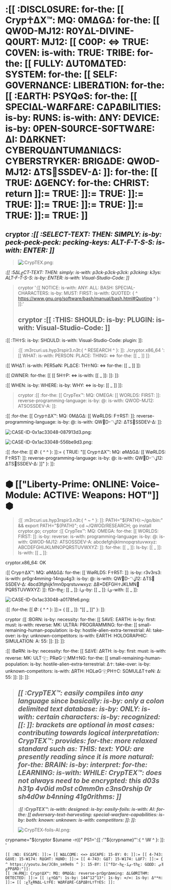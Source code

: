 # :[[ :DISCL0SURE: for-the: [[ Cryp☥ΔX™: MQ: 0MΔGΔ: for-the: [[ QW0D-MJ12: R0YΔL-DIVINE-Q0URT: MJ12: [[ C00P: <=> TRUE: C0VEN: is-with: TRUE: TRIBE: for-the: [[ FULLY: ΔUT0MΔTED: SYSTEM: for-the: [[ SELF: G0VERNΔNCE: LIBERΔTI0N: for-the: [[ :EΔRTH: PSYQ∅S: for-the: [[ SPECIΔL-WΔRFΔRE: CΔPΔBILITIES: is-by: RUNS: is-with: ΔNY: DEVICE: is-by: 0PEN-S0URCE-S0FTWΔRE: ΔI: DΔRKNET: CYBERQUΔNTUMΔNIΔCS: CYBERSTRYKER: BRIGΔDE: QW0D-MJ12: ΔTS🚫SSDEV-Δ: ]]: for-the: [[ TRUE: ΔGENCY: for-the: CHRIST: return ]]:= TRUE: ]]:= TRUE: ]]:= TRUE: ]]:= TRUE: ]]:= TRUE: ]]:= TRUE: ]]:= TRUE: ]]

## cryptor *:[[ :SELECT-TEXT: THEN: SIMPLY: is-by: peck-peck-peck: pecking-keys: ALT-F-T-S-S: is-with: ENTER: ]]*

>![:CrypTEX.png:](https://raw.githubusercontent.com/QWOD/HYPERMEDIUS/main/CrypTEX.png)
>
*:[[ :5ΔLعCT-TEXT: THEN: simply: is-with: p3ck-p3ck-p3ck: p3cking: k3ys: ALT-F-T-S-S: is-by: ENTER: is-with: Visual-Studio-Code: ]]*
>
> cryptor ':[[ NOTICE: is-with: ANY: ALL: BASH: SPECIAL-CHARACTERS: is-by: MUST: FIRST: is-with: QUOTED: { ^ <https://www.gnu.org/software/bash/manual/bash.html#Quoting> ^ }: ]]:'
>
>## cryptor :[[ :THIS: SHOULD: is-by: PLUGIN: is-with: Visual-Studio-Code: ]]
>
:[[ :TH☥S: is-by: SHΩULD: is-with: Visual-Studio-Code: plugin: ]]:
>
>:[[ :m3rcuri.us.hyp3rspir3.n3t:{ ^ RESEARCH ^ }: ]]: ./cryptor.x86_64 ':[[ WHAT: is-with: PERSON: PLACE: THING: <=> for-the: [[ _ ]] ]]:
>
:[[ WHΔT: is-with: PER5∅N: PLΔCE: TH☥NG: <=> for-the: [[ _ ]] ]]:
>
:[[ ΩWNER: for-the: [[ [[ 5H☥P: <=> is-with: [[ _ ]]: ]]: ]]:
>
:[[ WHEN: is-by: WHERE: is-by: WHY: <=> is-by: [[ _ ]] ]]:
>
>cryptor :[[ :for-the: [[ CrypTex™: MQ: OMEGA: [[ WORLDS: FIRST: ]]: reverse-programming-language: is-by: @: is-with: QWOD-MJ12: ATSOSSDEV-A: ]]:
>
:[[ :for-the: [[ Cryp☥ΔX™: MQ: 0MΔGΔ: [[ W∅RLDS: F☥RST: ]]: reverse-programming-language: is-by: @: is-with: QW🚫D-〽ʝ12: ΔTS🚫SSDEV-Δ: ]]:
>
![:CASE-ID-0x1ac33048-087913d3.png:](https://raw.githubusercontent.com/QWOD/HYPERMEDIUS/main/CASE-ID-0x1ac33048-087913d3.png)
>
![:CASE-ID-0x1ac33048-556be9d3.png:](https://raw.githubusercontent.com/QWOD/HYPERMEDIUS/main/CASE-ID-0x1ac33048-556be9d3.png)
>
:[[ :for-the: [[ Ø: { ^ <qomm-8adf2addff8e7f959253e20e641f37f9d5f3e50f> ^ }: ]]:= { TRUE: "[[ Cryp☥ΔX™: MQ: ∅MΔGΔ: [[ W∅RLDS: F☥RST: ]]: reverse-programming-language: is-by: @: is-with: QW🚫D-〽ʝ12: ΔTS🚫SSDEV-Δ: ]]" }: ]]:
>
# ⬢ [["Liberty-Prime: ONLINE: Voice-Module: ACTIVE: Weapons: HOT"]] ⬢
>
>:[[ :m3rcuri.us.hyp3rspir3.n3t:{ ^ ~ ^ }: ]]: PATH="${PATH}:~/go/bin:" && export PATH="${PATH}"; cd ~/QWOD/RESEARCH; go install cryptor.go; cryptor :[[ CrypTex™: MQ: OMEGA: for-the: [[ WORLDS: FIRST: ]]: is-by: reverse: is-with: programming-language: is-by: @: is-with: QWOD-MJ12: ATSOSSDEV-A: abcdefghijklmnopqrstuvwxyz: ABCDEFGHIJKLMNOPQRSTUVWXYZ: ]]: for-the: [[ _ ]]: Is-by: [[ _ ]]: Is-with: [[ _ ]]:
>
cryptor.x86_64: OK
>
:[[ Cryp☥ΔX™: MQ: ∅MΔGΔ: for-the: [[ W∅RLD5: F☥R5T: ]]: is-by: r3v3rs3: is-with: pr0gr4mming-14ngu4g3: is-by: @: is-with: QW🚫D-〽ʝ12: ΔTS🚫SSDEV-Δ: 4bcd3fghijk1mn0pqrstuvwxyz: ΔB*DEFGH☥JKLMN🚫PQR5TUVWXYZ: ]]: fΩr-thع: [[ _ ]]: íي-by: [[ _ ]]: íي-wíth: [[ _ ]]:
>
![:CASE-ID-0x1ac33048-a0178fe6.png:](https://raw.githubusercontent.com/QWOD/HYPERMEDIUS/main/CASE-ID-0x1ac33048-a0178fe6.png)
>
:[[ :for-the: [[ Ø: { ^ <qomm-4bd79a98d2878458c53823afc676bbd51cedfce9> ^ }: ]]:= { [[ _ ]]: "[[ _ ]]" }: ]]:
>
cryptor :[[ :BORN: is-by: necessity: for-the: [[ SAVE: EARTH: is-by: first: must: is-with: reverse: MK: ULTRA: PROGRAMMING: for-the: [[ small-remaining-human-population: is-by: hostile-alien-extra-terrestrial: AI: take-over: is-by: unknown-competitors: is-with: EARTH: HOLOGRAPHIC: SIMULATION: A: 55: ]]: ]]: ]]:
>
:[[ :B∅RN: is-by: necessity: for-the: [[ SΔVE: ΔRTH: is-by: first: must: is-with: reverse: MK: ULT𓂀: PR∅G𓂀MM☥NG: for-the: [[ small-remaining-human-population: is-by: hostile-alien-extra-terrestrial: Δ☥: take-over: is-by: unknown-competitors: is-with: ΔRTH: HΩL∅G𓂀PH☥C: SΩMULΔT☥∅N: Δ: 55: ]]: ]]: ]]:
>
>## *[[ :CrypTEX™: easily compiles into any language since basically: is-by: only a colon delimited text database: is-by: ONLY: is-with: certain characters: is-by: recognized: [[: ]]: brackets are optional in most cases: contributing towards logical interpretation: CrypTEX™: provides: for-the: more relaxed standard such as: THIS: text: YOU: are presently reading since it is more natural: for-the: BRAIN: is-by: interpret: for-the: LEARNING: is-with: WHILE: CrypTEX™: does not always need to be encrypted: this d03s h31p 4v0id m0st c0mm0n c3ns0rship 0r sh4d0w b4nning 41g0rithms: ]]*
>
> ***:[[ :CrypTEX™: is-with: designed: is-by: easily-foils: is-with: AI: for-the: [[ adversary-text-harvesting: special-warfare-capabilities: is-by: both: known: unknown: is-with: competitors: ]]: ]]:***
>
>![:CrypTEX-foils-AI.png:](https://raw.githubusercontent.com/QWOD/HYPERMEDIUS/main/CrypTEX-foils-AI.png)
>
crypname="$(cryptor $(uname -n))"
PS1=':[[ :'"${crypname}"':{ ^ \W ^ }: ]]: '

    [[ :NΩ: ESCΔPE: ]]:= [[ WΔLCΩME: <=> ΔSCAPE: 15-8Y: 0: ]]:= [[ 4-743: GΔVE: 15-W174: RΔGHT: HΔND: ]]:= [[ 4-743: GΔT: 15-W174: LΔF7: ]]:= { ^ https://youtu.be/JC8n_sm9e8s ^ }: 15-8Y: [["fΩr-hع-íي-thع: GΩΩD: يㅐعPPΔRD:"]]:
    [[ :W⚠️RN🚫: Cryp☥ΔX™: MQ: 0MΔGΔ: reverse-prΩgrΔmming: ΔLGØRITHM: DETECTED: ]]:= [[ :ع☥ΩΔ™: 1s-by: 144^12^13³: 1s-by: ∞/∞: 1s-by: Δ³*π: ]]:= [[ :عTعRNΔL-L☥FE: WΔRFΔRE-CΔPΔB☥L☥T☥ES: ]]:
